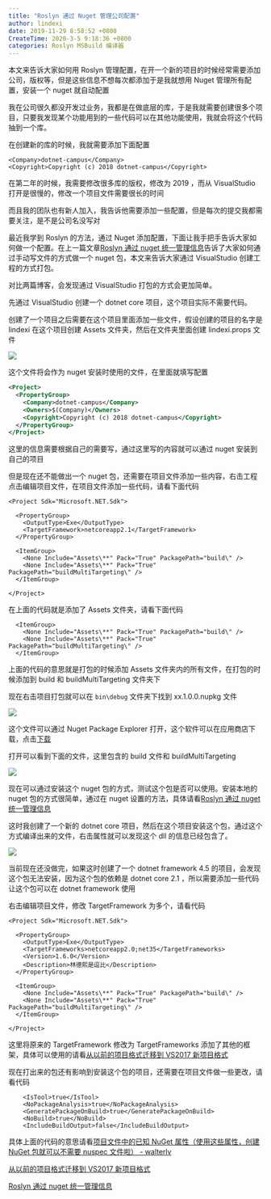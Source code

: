 ```yaml
---
title: "Roslyn 通过 Nuget 管理公司配置"
author: lindexi
date: 2019-11-29 8:58:52 +0800
CreateTime: 2020-3-5 9:18:36 +0800
categories: Roslyn MSBuild 编译器
---
```


本文来告诉大家如何用 Roslyn 管理配置，在开一个新的项目的时候经常需要添加公司，版权等，但是这些信息不想每次都添加于是我就想用 Nuget 管理所有配置，安装一个 nuget 就自动配置

<!--more-->


<!-- csdn -->
<!-- 标签：Roslyn,MSBuild,编译器 -->

我在公司很久都没开发过业务，我都是在做底层的库，于是我就需要创建很多个项目，只要我发现某个功能用到的一些代码可以在其他功能使用，我就会将这个代码抽到一个库。

在创建新的库的时候，我就需要添加下面配置

```
<Company>dotnet-campus</Company>
<Copyright>Copyright (c) 2018 dotnet-campus</Copyright>

```

在第二年的时候，我需要修改很多库的版权，修改为 2019 ，而从 VisualStudio 打开是很慢的，修改一个项目文件需要很长的时间

而且我的团队也有新人加入，我告诉他需要添加一些配置，但是每次的提交我都需要关注，是不是公司名没写对

最近我学到 Roslyn 的方法，通过 Nuget 添加配置，下面让我手把手告诉大家如何做一个配置。在上一篇文章[Roslyn 通过 nuget 统一管理信息](https://lindexi.oschina.io/lindexi/post/Roslyn-%E9%80%9A%E8%BF%87-nuget-%E7%BB%9F%E4%B8%80%E7%AE%A1%E7%90%86%E4%BF%A1%E6%81%AF.html )告诉了大家如何通过手动写文件的方式做一个 nuget 包，本文来告诉大家通过 VisualStudio 创建工程的方式打包。

对比两篇博客，会发现通过 VisualStudio 打包的方式会更加简单。

先通过 VisualStudio 创建一个 dotnet core 项目，这个项目实际不需要代码。

创建了一个项目之后需要在这个项目里面添加一些文件，假设创建的项目的名字是 lindexi 在这个项目创建 Assets 文件夹，然后在文件夹里面创建 lindexi.props 文件

<!-- ![](image/Roslyn 通过 Nuget 管理公司配置/Roslyn 通过 Nuget 统一管理公司配置2.png) -->

![](http://image.acmx.xyz/lindexi%2F2018918204822148)

这个文件将会作为 nuget 安装时使用的文件，在里面就填写配置

```xml
<Project>
  <PropertyGroup>
    <Company>dotnet-campus</Company>
    <Owners>$(Company)</Owners>
    <Copyright>Copyright (c) 2018 dotnet-campus</Copyright>
  </PropertyGroup>
</Project>
```

这里的信息需要根据自己的需要写，通过这里写的内容就可以通过 nuget 安装到自己的项目

但是现在还不能做出一个 nuget 包，还需要在项目文件添加一些内容，右击工程点击编辑项目文件，在项目文件添加一些代码，请看下面代码

```
<Project Sdk="Microsoft.NET.Sdk">

  <PropertyGroup>
    <OutputType>Exe</OutputType>
    <TargetFramework>netcoreapp2.1</TargetFramework>
  </PropertyGroup>

  <ItemGroup>
    <None Include="Assets\**" Pack="True" PackagePath="build\" />
    <None Include="Assets\**" Pack="True" PackagePath="buildMultiTargeting\" />
  </ItemGroup>

</Project>

```

在上面的代码就是添加了 Assets 文件夹，请看下面代码

```
  <ItemGroup>
    <None Include="Assets\**" Pack="True" PackagePath="build\" />
    <None Include="Assets\**" Pack="True" PackagePath="buildMultiTargeting\" />
  </ItemGroup>
``` 

上面的代码的意思就是打包的时候添加 Assets 文件夹内的所有文件，在打包的时候添加到 build 和 buildMultiTargeting 文件夹下

现在右击项目打包就可以在 `bin\debug` 文件夹下找到 xx.1.0.0.nupkg 文件

<!-- ![](image/Roslyn 通过 Nuget 管理公司配置/Roslyn 通过 Nuget 统一管理公司配置3.png) -->

![](http://image.acmx.xyz/lindexi%2F201891820584961)

这个文件可以通过 Nuget Package Explorer 打开，这个软件可以在应用商店下载，点击[下载](https://www.microsoft.com/store/productId/9WZDNCRDMDM3 )

打开可以看到下面的文件，这里包含的 build 文件和 buildMultiTargeting 

<!-- ![](image/Roslyn 通过 Nuget 管理公司配置/Roslyn 通过 Nuget 管理公司配置0.png) -->

![](http://image.acmx.xyz/lindexi%2F20189182121131)

现在可以通过安装这个 nuget 包的方式，测试这个包是否可以使用。安装本地的 nuget 包的方式很简单，通过在 nuget 设置的方法，具体请看[Roslyn 通过 nuget 统一管理信息](https://lindexi.oschina.io/lindexi/post/Roslyn-%E9%80%9A%E8%BF%87-nuget-%E7%BB%9F%E4%B8%80%E7%AE%A1%E7%90%86%E4%BF%A1%E6%81%AF.html )

这时我创建了一个新的 dotnet core 项目，然后在这个项目安装这个包，通过这个方式编译出来的文件，右击属性就可以发现这个 dll 的信息已经包含了。

<!-- ![](image/Roslyn 通过 Nuget 管理公司配置/Roslyn 通过 Nuget 管理公司配置1.png) -->

![](http://image.acmx.xyz/lindexi%2F20189182171657)

当前现在还没做完，如果这时创建了一个 dotnet framework 4.5 的项目，会发现这个包无法安装，因为这个包的依赖是 dotnet core 2.1 ，所以需要添加一些代码让这个包可以在 dotnet framework 使用

右击编辑项目文件，修改 TargetFramework 为多个，请看代码

```
<Project Sdk="Microsoft.NET.Sdk">

  <PropertyGroup>
    <OutputType>Exe</OutputType>
    <TargetFrameworks>netcoreapp2.0;net35</TargetFrameworks>
    <Version>1.6.0</Version>
    <Description>林德熙是逗比</Description>
  </PropertyGroup>

  <ItemGroup>
    <None Include="Assets\**" Pack="True" PackagePath="build\" />
    <None Include="Assets\**" Pack="True" PackagePath="buildMultiTargeting\" />
  </ItemGroup>

</Project>

```

这里将原来的 TargetFramework 修改为 TargetFrameworks 添加了其他的框架，具体可以使用的请看[从以前的项目格式迁移到 VS2017 新项目格式](https://blog.lindexi.com/post/%E4%BB%8E%E4%BB%A5%E5%89%8D%E7%9A%84%E9%A1%B9%E7%9B%AE%E6%A0%BC%E5%BC%8F%E8%BF%81%E7%A7%BB%E5%88%B0-VS2017-%E6%96%B0%E9%A1%B9%E7%9B%AE%E6%A0%BC%E5%BC%8F.html )

现在打出来的包还有影响到安装这个包的项目，还需要在项目文件做一些更改，请看代码

```
    <IsTool>true</IsTool>
    <NoPackageAnalysis>true</NoPackageAnalysis>
    <GeneratePackageOnBuild>true</GeneratePackageOnBuild>
    <NoBuild>true</NoBuild>
    <IncludeBuildOutput>false</IncludeBuildOutput>
```

具体上面的代码的意思请看[项目文件中的已知 NuGet 属性（使用这些属性，创建 NuGet 包就可以不需要 nuspec 文件啦） - walterlv](https://walterlv.com/post/known-nuget-properties-in-csproj.html )

[从以前的项目格式迁移到 VS2017 新项目格式](https://blog.lindexi.com/post/%E4%BB%8E%E4%BB%A5%E5%89%8D%E7%9A%84%E9%A1%B9%E7%9B%AE%E6%A0%BC%E5%BC%8F%E8%BF%81%E7%A7%BB%E5%88%B0-VS2017-%E6%96%B0%E9%A1%B9%E7%9B%AE%E6%A0%BC%E5%BC%8F.html )

[Roslyn 通过 nuget 统一管理信息](https://lindexi.oschina.io/lindexi/post/Roslyn-%E9%80%9A%E8%BF%87-nuget-%E7%BB%9F%E4%B8%80%E7%AE%A1%E7%90%86%E4%BF%A1%E6%81%AF.html ) 

